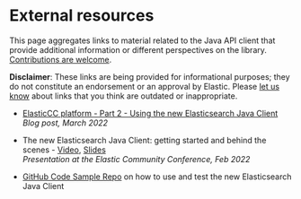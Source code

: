 # External resources

<!--
NOTE TO MAINTAINERS: all versions of the doc point to this file in the main branch.
There is therefore no need to backport changes, and this file should actually not
be present in other branches to avoid keeping outdated links around.
-->

This page aggregates links to material related to the Java API client that provide additional information or different perspectives on the library. [Contributions are welcome](https://github.com/elastic/elasticsearch-java/issues/new?title=New+external+resource).

**Disclaimer**: These links are being provided for informational purposes; they do not constitute an endorsement or an approval by Elastic. Please [let us know](https://github.com/elastic/elasticsearch-java/issues/new?title=Issue+in+external+resources) about links that you think are outdated or inappropriate.

* [ElasticCC platform - Part 2 - Using the new Elasticsearch Java Client](https://spinscale.de/posts/2022-03-03-running-the-elasticcc-platform-part-2.html)  
  *Blog post, March 2022*


* The new Elasticsearch Java Client: getting started and behind the scenes - [Video](https://www.youtube.com/watch?v=61MQoSFt2j0&list=PL_mJOmq4zsHbigQnsjEcWed6N7Do5kss_&index=12), [Slides](https://docs.google.com/presentation/d/1R9pLrRdIPQplNr23TTqST-892Un9g_3AmrLjG5lNM74/present)  
  *Presentation at the Elastic Community Conference, Feb 2022*


* [GitHub Code Sample Repo](https://github.com/spinscale/elasticsearch-rest-client-samples) on how to use and test the new Elasticsearch Java Client
